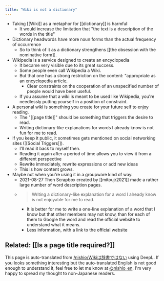 ```yaml
---
title: "Wiki is not a dictionary"
---
```


- Taking [[Wiki]] as a metaphor for [[dictionary]] is harmful
    - It would increase the limitation that "the text is a description of the words in the title"
- Dictionary headwords have more noun forms than the actual frequency of occurrence
    - So to think of it as a dictionary strengthens [[the obsession with the nominative form]].
- Wikipedia is a service designed to create an encyclopedia
    - It became very visible due to its great success.
    - Some people even call Wikipedia a Wiki.
    - But that one has a strong restriction on the content: "appropriate as an encyclopedia article.
        - Clear constraints on the cooperation of an unspecified number of people would have been useful.
    - If you assume that a wiki is meant to be used like Wikipedia, you're needlessly putting yourself in a position of constraint.
- A personal wiki is something you create for your future self to enjoy reading.
    - The "[[page title]]" should be something that triggers the desire to read.
    - Writing dictionary-like explanations for words I already know is not fun for me to read.
- If you keep it public, it sometimes gets mentioned on social networking sites ([[Social Triggers]]).
    - I'll read it back to myself then.
    - Reading it again after a period of time allows you to view it from a different perspective
    - Rewrite immediately, rewrite expressions or add new ideas
    - This is how content grows.
- Maybe not when you're using it in a groupware kind of way.
    - 2021-08-27 Then Scrapbox created by [[mitoujr2021]] made a rather large number of word description pages.
    - > Writing a dictionary-like explanation for a word I already know is not enjoyable for me to read.
        - It is better for me to write a one-line explanation of a word that I know but that other members may not know, than for each of them to Google the word and read the official website to understand what it means.
        - Less information, with a link to the official website

Related: [[Is a page title required?]]
---
This page is auto-translated from [/nishio/Wikiは辞書ではない](https://scrapbox.io/nishio/Wikiは辞書ではない) using DeepL. If you looks something interesting but the auto-translated English is not good enough to understand it, feel free to let me know at [@nishio_en](https://twitter.com/nishio_en). I'm very happy to spread my thought to non-Japanese readers.